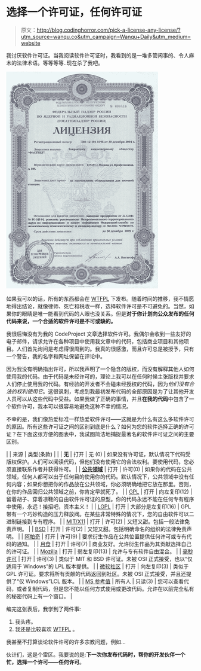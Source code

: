 # 选择一个许可证，任何许可证

> 原文：<http://blog.codinghorror.com/pick-a-license-any-license/?utm_source=wanqu.co&utm_campaign=Wanqu+Daily&utm_medium=website>



我讨厌软件许可证。当我阅读软件许可证时，我看到的是一堆多管闲事的、令人麻木的法律术语。等等等等..现在杀了我吧。

![meaningless license certificate](img/fff88c37cc29610ec6cd26cd7f33815c.png)

如果我可以的话，所有的东西都会在 [WTFPL](http://sam.zoy.org/wtfpl/) 下发布。随着时间的推移，我不情愿地得出结论，就像律师、死亡和税收一样，选择软件许可是不可避免的。当然，如果你的眼睛是唯一能看到代码的人眼也没关系。但是**对于你计划向公众发布的任何代码来说，一个合适的软件许可是不可或缺的。**

我很后悔没有为我的 CodeProject 文章选择软件许可。我偶尔会收到一些友好的电子邮件，请求允许在各种项目中使用我文章中的代码，包括商业项目和其他项目。人们首先询问是考虑得很周到的。我真的很感激，而且许可总是被授予，只有一个警告，我的名字和网址保留在评论中。

因为我没有明确指出许可，所以我声明了一个隐含的版权，而没有解释其他人如何使用我的代码。由于代码是未经许可的，理论上我可以在任何时候主张版权并要求人们停止使用我的代码。有经验的开发者不会碰未经授权的代码，因为*他们没有合法的权利使用它*。这很讽刺，考虑到我最初发布代码的全部原因是为了让其他开发人员可以从这些代码中受益。如果我做了正确的事情，并且**在我的代码**中包含了一个软件许可，我本可以很容易地避免这种不幸的情况。

不幸的是，我们像热爱标准一样热爱软件许可——这就是为什么有这么多软件许可的原因。所有这些许可证之间的区别到底是什么？如何为您的软件选择正确的许可证？在下面这张方便的图表中，我试图简洁地捕捉最著名的软件许可证之间的主要区别。

|  | 来源 | 类型(条款) |  |
| **无** | 打开 | 无 (0) | 如果没有许可证，默认情况下代码受版权保护。人们可以阅读代码，但他们没有使用它的合法权利。要使用代码，您必须直接联系作者并获得许可。 |
| [**公共领域**](http://en.wikipedia.org/wiki/Public_domain) | 打开 | 许可(0) | 如果你的代码在公共领域，任何人都可以出于任何目的使用你的代码。默认情况下，公共领域中没有任何内容；如果你想把你的作品放在公共领域，你必须明确地把它放在那里。否则，在你的作品回归公共领域之前，你肯定早就死了。 |
| [GPL](http://en.wikipedia.org/wiki/GNU_General_Public_License) | 打开 | 向左复印(12) | 留着胡子、穿着凉鞋的自由软件许可证的原型。你的代码永远不能在任何专有程序中使用，永远！接招吧，资本主义！ |
| [LGPL](http://en.wikipedia.org/wiki/GNU_Lesser_General_Public_License) | 打开 | 大部分是左复印(16) | GPL 带有一个巧妙构造的压力释放阀。在某些非常特殊的情况下，您的自由软件可以二进制链接到专有程序。 |
| [MIT/X11](http://en.wikipedia.org/wiki/MIT_License) | 打开 | 许可(2) | 又短又甜。包括一般法律免责声明。 |
| [BSD](http://en.wikipedia.org/wiki/BSD_license) | 打开 | 许可(2) | 又短又甜。包括明确命名的组织的法律免责声明。 |
| [阿帕奇](http://en.wikipedia.org/wiki/Apache_License) | 打开 | 许可(9) | 要求衍生作品在公共位置提供任何许可或专有代码的通知。 |
| [月食](http://en.wikipedia.org/wiki/Eclipse_Public_License) | 打开 | 许可(7) | 商业友好。允许衍生作品为其贡献选择自己的许可证。 |
| [Mozilla](http://en.wikipedia.org/wiki/Mozilla_Public_License) | 打开 | 弱左复印(13) | 允许与专有软件自由混合。 |
| [毫秒许可](http://www.microsoft.com/resources/sharedsource/licensingbasics/permissivelicense.mspx) | 打开 | 许可(3) | 类似于 MIT 和 BSD 许可证。未被 OSI 正式接受，也以“仅适用于 Windows”的 LPL 版本提供。 |
| [微软社区](http://www.microsoft.com/resources/sharedsource/licensingbasics/communitylicense.mspx) | 打开 | 向左复印(3) | 类似于 GPL 许可证。要求将所有贡献的代码返回到社区。未被 OSI 正式接受，并且还提供了“仅 Windows”LCL 版本。 |
| [MS 参考值](http://www.microsoft.com/resources/sharedsource/licensingbasics/referencelicense.mspx) | 所有人 | 只读(3) | 您可以查看代码，或者复制代码，但是您不能以任何方式使用或更改代码。允许在以前完全私有的秘密代码上有一个窗口。 |

编完这张表后，我学到了两件事:

1.  我头疼。
2.  我还是比较喜欢 [WTFPL](http://sam.zoy.org/wtfpl/) 。

我甚至不打算谈论软件许可的许多宗教问题，例如...

伙计们，这是个雷区。我要说的是:**下一次你发布代码时，帮你的开发伙伴一个忙，选择一个许可——任何许可**。

